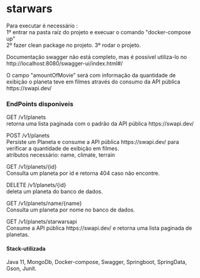 # starwars

<p>Para executar é necessário : <br>
  1º entrar na pasta raíz do projeto e execuar o comando "docker-compose up" <br>
  2º fazer clean package no projeto.
  3º rodar o projeto.
</p>
  
<p>Documentação swagger não está completo, mas é possível utiliza-lo no http://localhost:8080/swagger-ui/index.html#/ </p>
<p>O campo "amountOfMovie" será com informação da quantidade de exibição o planeta teve em filmes através do consumo da API pública https://swapi.dev/ </p>

### EndPoints disponiveis
<p> GET ​/v1​/planets <br>
  retorna uma lista paginada com o padrão da API pública https://swapi.dev/
</p>

<p> POST ​/v1​/planets <br>
Persiste um Planeta e consume a API pública https://swapi.dev/ para verificar a quantidade de exibição em filmes. <br>
atributos necessário: name, climate, terrain
</p>

<p> GET ​/v1​/planets​/{id} <br>
Consulta um planeta por id e retorna 404 caso não encontre.
</p>

<p> DELETE ​/v1​/planets​/{id} <br>
deleta um planeta do banco de dados.
</p>

<p> GET ​/v1​/planets​/name​/{name} <br>
Consulta um planeta por nome no banco de dados.
</p>

<p> GET ​/v1​/planets​/starwarsapi <br>
Consume a API pública https://swapi.dev/ e retorna uma lista paginada de planetas.
</p>

#### Stack-utilizada
Java 11, MongoDb, Docker-compose, Swagger, Springboot, SpringData, Gson, Junit.

